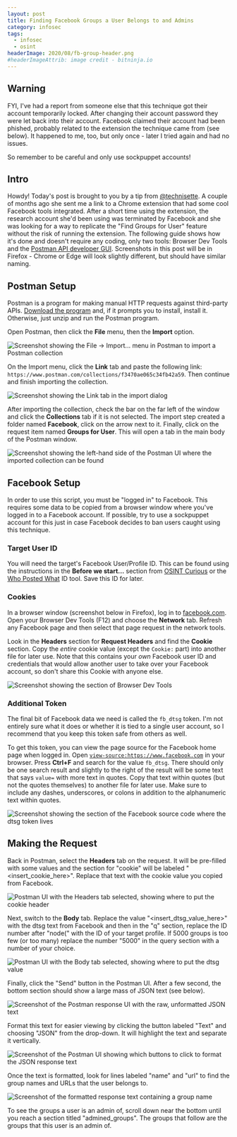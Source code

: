 ```yaml
---
layout: post
title: Finding Facebook Groups a User Belongs to and Admins
category: infosec
tags:
  - infosec
  - osint
headerImage: 2020/08/fb-group-header.png
#headerImageAttrib: image credit - bitninja.io
---
```


## Warning

FYI, I've had a report from someone else that this technique got their account
temporarily locked. After changing their account password they were let back
into their account. Facebook claimed their account had been phished, probably
related to the extension the technique came from (see below). It happened to me,
too, but only once - later I tried again and had no issues.

So remember to be careful and only use sockpuppet accounts!

## Intro

Howdy! Today's post is brought to you by a tip from
[@technisette](https://twitter.com/technisette). A couple of months ago she
sent me a link to a Chrome extension that had some cool Facebook tools
integrated. After a short time using the extension, the research account she'd
been using was terminated by Facebook and she was looking for a way to
replicate the "Find Groups for User" feature without the risk of running the
extension. The following guide shows how it's done and doesn't require any
coding, only two tools: Browser Dev Tools and the [Postman API developer
GUI](https://www.postman.com/). Screenshots in this post will be in Firefox -
Chrome or Edge will look slightly different, but should have similar naming.

## Postman Setup

Postman is a program for making manual HTTP requests against third-party APIs.
[Download the program](https://www.postman.com/downloads/) and, if it prompts
you to install, install it. Otherwise, just unzip and run the Postman program.

Open Postman, then click the **File** menu, then the **Import** option.

![Screenshot showing the File -> Import... menu in Postman to import a Postman collection](/images/2020/08/import-collection-menu.png)

On the Import menu, click the **Link** tab and paste the following link:
`https://www.postman.com/collections/f3470ae065c34fb42a59`. Then continue and
finish importing the collection.

![Screenshot showing the Link tab in the import dialog](/images/2020/08/import-collection-link.png)

After importing the collection, check the bar on the far left of the window and
click the **Collections** tab if it is not selected. The import step created a
folder named **Facebook**, click on the arrow next to it. Finally, click on the
request item named **Groups for User**. This will open a tab in the main body
of the Postman window.

![Screenshot showing the left-hand side of the Postman UI where the imported collection can be found](/images/2020/08/open-request.png)

## Facebook Setup

In order to use this script, you must be "logged in" to Facebook. This requires
some data to be copied from a browser window where you've logged in to a
Facebook account. If possible, try to use a sockpuppet account for this just in
case Facebook decides to ban users caught using this technique.

### Target User ID

You will need the target's Facebook User/Profile ID. This can be found using
the instructions in the **Before we start...** section from [OSINT
Curious](https://osintcurio.us/2019/08/22/the-new-facebook-graph-search-part-1/)
or the [Who Posted What](https://whopostedwhat.com/) ID tool. Save this ID for
later.

### Cookies

In a browser window (screenshot below in Firefox), log in to
[facebook.com](https://www.facebook.com). Open your Browser Dev Tools (F12) and
choose the **Network** tab. Refresh any Facebook page and then select that page
request in the network tools.

Look in the **Headers** section for **Request Headers** and find the **Cookie**
section. Copy the *entire* cookie value (except the `Cookie:` part) into
another file for later use. Note that this contains your *own* Facebook user ID
and credentials that would allow another user to take over your Facebook
account, so don't share this Cookie with anyone else.

![Screenshot showing the section of Browser Dev Tools](/images/2020/08/copy-cookie.png)

### Additional Token

The final bit of Facebook data we need is called the `fb_dtsg` token. I'm not
entirely sure what it does or whether it is tied to a single user account, so I
recommend that you keep this token safe from others as well.

To get this token, you can view the page source for the Facebook home page when
logged in. Open
[`view-source:https://www.facebook.com`](view-source:https://www.facebook.com)
in your browser. Press **Ctrl+F** and search for the value `fb_dtsg`. There
should only be one search result and slightly to the right of the result will
be some text that says `value=` with more text in quotes. Copy that text within
quotes (but not the quotes themselves) to another file for later use. Make sure
to include any dashes, underscores, or colons in addition to the alphanumeric
text within quotes.

![Screenshot showing the section of the Facebook source code where the dtsg token lives](/images/2020/08/copy-dtsg.png)

## Making the Request

Back in Postman, select the **Headers** tab on the request. It will be
pre-filled with some values and the section for "cookie" will be labeled
"<insert_cookie_here>". Replace that text with the cookie value you copied from
Facebook.

![Postman UI with the Headers tab selected, showing where to put the cookie header](/images/2020/08/edit-cookie-header.png)

Next, switch to the **Body** tab. Replace the value "<insert_dtsg_value_here>"
with the dtsg text from Facebook and then in the "q" section, replace the ID
number after "node(" with the ID of your target profile. If 5000 groups is too
few (or too many) replace the number "5000" in the query section with a number
of your choice.

![Postman UI with the Body tab selected, showing where to put the dtsg value](/images/2020/08/edit-body.png)

Finally, click the "Send" button in the Postman UI. After a few second, the
bottom section should show a large mass of JSON text (see below).

![Screenshot of the Postman response UI with the raw, unformatted JSON text](/images/2020/08/json-text.png)

Format this text for easier viewing by clicking the button labeled "Text" and
choosing "JSON" from the drop-down. It will highlight the text and separate it
vertically.

![Screenshot of the Postman UI showing which buttons to click to format the JSON response text](/images/2020/08/format-json.png)

Once the text is formatted, look for lines labeled "name" and "url" to find the
group names and URLs that the user belongs to.

![Screenshot of the formatted response text containing a group name](/images/2020/08/group-data.png)

To see the groups a user is an admin of, scroll down near the bottom until you
reach a section titled "admined_groups". The groups that follow are the groups
that this user is an admin of.